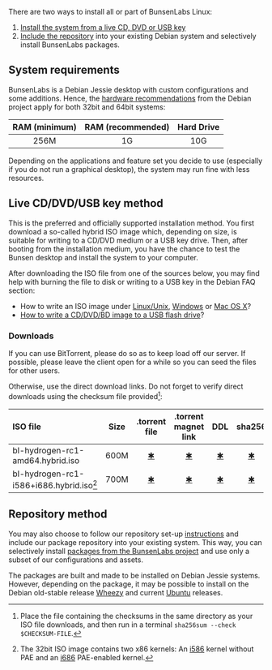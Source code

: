[LinuxFAQ]: <https://www.debian.org/CD/faq/#record-unix>
[WindowsFAQ]: <https://www.debian.org/CD/faq/#record-windows>
[OSXFAQ]: <https://www.debian.org/CD/faq/#record-mac>
[USBFAQ]: <https://www.debian.org/CD/faq/#write-usb>

[TorrentFile64]: <http://tracker.bunsenlabs.org/torrents/bl-hydrogen-rc1-amd64.hybrid.iso>
[TorrentFile32]: <http://tracker.bunsenlabs.org/torrents/bl-hydrogen-rc1-i586_i686pae.hybrid.iso>
[TorrentMagnet64]: <>
[TorrentMagnet32]: <>
[DDL64]: <http://ddl.bunsenlabs.org/64.iso>
[DDL32]: <http://ddl.bunsenlabs.org/32.iso>
[shasums64]: <>
[shasums32]: <>
[HardwareRequirements]: <https://www.debian.org/releases/jessie/amd64/ch03s04.html.en>

There are two ways to install all or part of BunsenLabs Linux:

1. [Install the system from a live CD, DVD or USB key](#live-cddvdusb-key-method)
2. [Include the repository](#repository-method) into your existing Debian system and
   selectively install BunsenLabs packages.

## System requirements

BunsenLabs is a Debian Jessie desktop with custom configurations and
some additions. Hence, the [hardware
recommendations][HardwareRequirements] from the Debian project apply for
both 32bit and 64bit systems:

|RAM (minimum)|RAM (recommended)|Hard Drive|
|:-----------:|:---------------:|:--------:|
|256M|1G|10G|

Depending on the applications and feature set you decide to use
(especially if you do not run a graphical desktop), the system may run
fine with less resources.

## Live CD/DVD/USB key method

This is the preferred and officially supported installation method. You
first download a so-called hybrid ISO image which, depending on size, is
suitable for writing to a CD/DVD medium or a USB key drive. Then, after
booting from the installation medium, you have the chance to test the
Bunsen desktop and install the system to your computer.

After downloading the ISO file from one of the sources below, you may
find help with burning the file to disk or writing to a USB key in the
Debian FAQ section:

* How to write an ISO image under [Linux/Unix][LinuxFAQ],
  [Windows][WindowsFAQ] or [Mac OS X][OSXFAQ]?
* [How to write a CD/DVD/BD image to a USB flash drive][USBFAQ]?

### Downloads

If you can use BitTorrent, please do so as to keep load off our server.
If possible, please leave the client open for a while so you can seed the
files for other users.

Otherwise, use the direct download links. Do not forget to verify direct
downloads using the checksum file provided[^2]:

| ISO file                                  | Size                | .torrent file              | .torrent magnet link     | DDL            | sha256           |
|:------------------------------------------|:-------------------:|:--------------------------:|:------------------------:|:--------------:|:----------------:|
| bl-hydrogen-rc1-amd64.hybrid.iso          | 600M                | [✱][TorrentFile64]         | [✱][TorrentMagnet64]     | [✱][DDL64]     | [✱][shasums64]   |
| bl-hydrogen-rc1-i586+i686.hybrid.iso[^1]  | 700M                | [✱][TorrentFile32]         | [✱][TorrentMagnet32]     | [✱][DDL32]     | [✱][shasums32]   |

[^1]: The 32bit ISO image contains two x86 kernels: An
[i586](https://en.wikipedia.org/wiki/P5_%28microarchitecture%29) kernel without
PAE and an [i686](https://en.wikipedia.org/wiki/P6_%28microarchitecture%29)
PAE-enabled kernel.

[^2]: Place the file containing the checksums in the same directory as
your ISO file downloads, and then run in a terminal `sha256sum --check
$CHECKSUM-FILE`.

## Repository method

You may also choose to follow our repository set-up
[instructions](http://pkg.bunsenlabs.org) and include our package
repository into your existing system. This way, you can selectively
install [packages from the BunsenLabs project](development.html) and use
only a subset of our configurations and assets.

The packages are built and made to be installed on Debian Jessie
systems. However, depending on the package, it may be possible to
install on the Debian old-stable release
[Wheezy](https://wiki.debian.org/DebianWheezy) and current
[Ubuntu](http://releases.ubuntu.com/) releases.

